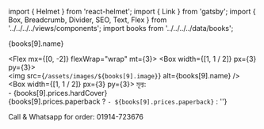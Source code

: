 import { Helmet } from 'react-helmet';
import { Link } from 'gatsby';
import { Box, Breadcrumb, Divider, SEO, Text, Flex } from '../../../../views/components';
import books from '../../../../data/books';

<SEO pageTitle={books[9].name} />
<Box maxWidth={960} margin="0 auto" padding={{ xs: 3, sm: 4 }}>
  <Text variant="h2" textAlign="center">
    {books[9].name}
  </Text>
  <Divider />
  <Breadcrumb
    links={[
      { url: '/', name: 'নীড়পাতা' },
      { url: '/finance/', name: 'আর্থিক ব্যাপার' },
      { url: '/finance/business-of-madrassa/', name: 'মাদ্রাসার আয়ের উৎস যখন ব্যবসা' },
      { url: '/finance/business-of-madrassa/library/', name: 'মাদ্রাসাস্থ পাঠাগারের বইসমূহ' },
    ]}
  />
  <Divider />

<Flex mx={[0, -2]} flexWrap="wrap" mt={3}>
  <Box  width={[1, 1 / 2]} px={3} py={3}>        
    <img src={`/assets/images/${books[9].image}`} alt={books[9].name} />
  </Box>
  <Box  width={[1, 1 / 2]} px={3} py={3}>
    <Text variant="raw" html={books[9].description} />
    <Text>
    মূল্য: <br />
    - {books[9].prices.hardCover} <br />
    {books[9].prices.paperback ? `- ${books[9].prices.paperback}` : ''}
    </Text>
  </Box>
</Flex>

<Text mt={3} textAlign="center" fontWeight="bold">
Call & Whatsapp for order: 01914-723676
</Text>

</Box>
